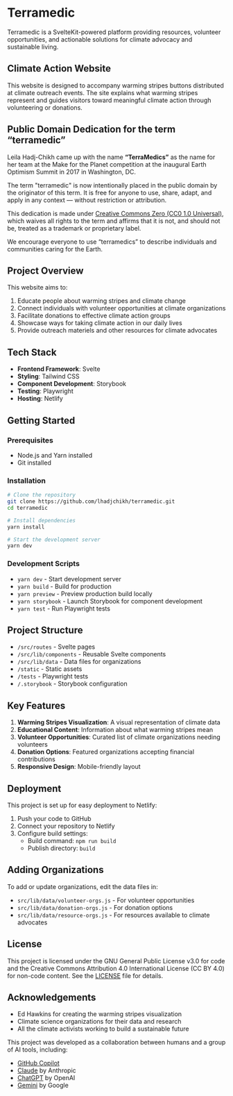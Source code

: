 # Terramedic

Terramedic is a SvelteKit-powered platform providing resources, volunteer opportunities, and actionable solutions for climate advocacy and sustainable living.

## Climate Action Website

This website is designed to accompany warming stripes buttons distributed at climate outreach events. The site explains what warming stripes represent and guides visitors toward meaningful climate action through volunteering or donations.

## Public Domain Dedication for the term “terramedic”

Leila Hadj-Chikh came up with the name **“TerraMedics”** as the name for her team at the Make for the Planet competition at the inaugural Earth Optimism Summit in 2017 in Washington, DC.

The term "terramedic" is now intentionally placed in the public domain by the originator of this term. It is free for anyone to use, share, adapt, and apply in any context — without restriction or attribution.

This dedication is made under [Creative Commons Zero (CC0 1.0 Universal)](https://creativecommons.org/publicdomain/zero/1.0/), which waives all rights to the term and affirms that it is not, and should not be, treated as a trademark or proprietary label.

We encourage everyone to use “terramedics” to describe individuals and communities caring for the Earth.

## Project Overview

This website aims to:
1. Educate people about warming stripes and climate change
2. Connect individuals with volunteer opportunities at climate organizations
3. Facilitate donations to effective climate action groups
4. Showcase ways for taking climate action in our daily lives
5. Provide outreach materiels and other resources for climate advocates

## Tech Stack

- **Frontend Framework**: Svelte
- **Styling**: Tailwind CSS
- **Component Development**: Storybook
- **Testing**: Playwright
- **Hosting**: Netlify

## Getting Started

### Prerequisites

- Node.js and Yarn installed
- Git installed

### Installation

```bash
# Clone the repository
git clone https://github.com/lhadjchikh/terramedic.git
cd terramedic

# Install dependencies
yarn install

# Start the development server
yarn dev
```

### Development Scripts

- `yarn dev` - Start development server
- `yarn build` - Build for production
- `yarn preview` - Preview production build locally
- `yarn storybook` - Launch Storybook for component development
- `yarn test` - Run Playwright tests

## Project Structure

- `/src/routes` - Svelte pages
- `/src/lib/components` - Reusable Svelte components
- `/src/lib/data` - Data files for organizations
- `/static` - Static assets
- `/tests` - Playwright tests
- `/.storybook` - Storybook configuration

## Key Features

1. **Warming Stripes Visualization**: A visual representation of climate data
2. **Educational Content**: Information about what warming stripes mean
3. **Volunteer Opportunities**: Curated list of climate organizations needing volunteers
4. **Donation Options**: Featured organizations accepting financial contributions
5. **Responsive Design**: Mobile-friendly layout

## Deployment

This project is set up for easy deployment to Netlify:

1. Push your code to GitHub
2. Connect your repository to Netlify
3. Configure build settings:
   - Build command: `npm run build`
   - Publish directory: `build`

## Adding Organizations

To add or update organizations, edit the data files in:
- `src/lib/data/volunteer-orgs.js` - For volunteer opportunities
- `src/lib/data/donation-orgs.js` - For donation options
- `src/lib/data/resource-orgs.js` - For resources available to climate advocates

## License

This project is licensed under the GNU General Public License v3.0 for code and the Creative Commons Attribution 4.0 International License (CC BY 4.0) for non-code content. See the [LICENSE](LICENSE) file for details.

## Acknowledgements

- Ed Hawkins for creating the warming stripes visualization
- Climate science organizations for their data and research
- All the climate activists working to build a sustainable future

This project was developed as a collaboration between humans and a group of AI tools, including:
- [GitHub Copilot](https://github.com/features/copilot)
- [Claude](https://claude.ai/) by Anthropic
- [ChatGPT](https://chat.openai.com/) by OpenAI
- [Gemini](https://gemini.google.com/) by Google

